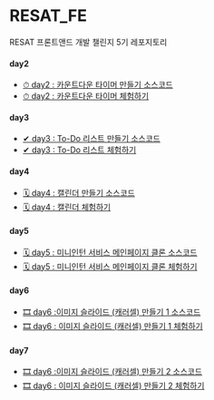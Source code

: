 # RESAT_FE
RESAT 프론트앤드 개발 챌린지 5기 레포지토리

#### day2
- <a href="https://github.com/haazzero/RESAT_FE/tree/main/day2">⏱ day2 : 카운트다운 타이머 만들기 소스코드</a>
- <a href="https://haazzero.github.io/RESAT_FE/day2/timer.html">⏱ day2 : 카운트다운 타이머 체험하기</a>

#### day3
- <a href="https://github.com/haazzero/RESAT_FE/tree/main/day3">✔ day3 : To-Do 리스트 만들기 소스코드</a>
- <a href="https://haazzero.github.io/RESAT_FE/day3/todoList.html">✔ day3 : To-Do 리스트 체험하기</a>

#### day4
- <a href="https://github.com/haazzero/RESAT_FE/tree/main/day4">🗓 day4 : 캘린더 만들기 소스코드</a>
- <a href="https://haazzero.github.io/RESAT_FE/day4/calendar.html">🗓 day4 : 캘린더 체험하기</a>

#### day5
- <a href="https://github.com/haazzero/RESAT_FE/tree/main/day5">🗓 day5 : 미니인턴 서비스 메인페이지 클론 소스코드</a>
- <a href="https://haazzero.github.io/RESAT_FE/day5/miniintern.html">🗓 day5 : 미니인턴 서비스 메인페이지 클론 체험하기</a>

#### day6
- <a href="https://github.com/haazzero/RESAT_FE/tree/main/day6">🎞 day6 :이미지 슬라이드 (캐러셀) 만들기 1 소스코드</a>
- <a href="https://haazzero.github.io/RESAT_FE/day6/carousel.html">🎞 day6 : 이미지 슬라이드 (캐러셀) 만들기 1 체험하기</a>

#### day7
- <a href="https://github.com/haazzero/RESAT_FE/tree/main/day7">🎞 day6 :이미지 슬라이드 (캐러셀) 만들기 2 소스코드</a>
- <a href="https://haazzero.github.io/RESAT_FE/day7/">🎞 day6 : 이미지 슬라이드 (캐러셀) 만들기 2 체험하기</a>
